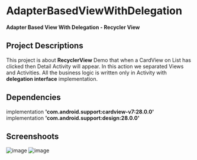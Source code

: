 # AdapterBasedViewWithDelegation
<b>Adapter Based View With Delegation - Recycler View</b>

Project Descriptions
--------------------
This project is about <b>RecyclerView</b> Demo that when a CardView on List has clicked then Detail Activity will appear.
In this action we separated Views and Activities. 
All the business logic is written only in Activity with <b>delegation interface</b> implementation.

Dependencies
----------------
implementation <b>'com.android.support:cardview-v7:28.0.0'</b></br>
implementation <b>'com.android.support:design:28.0.0'</b>

Screenshoots
-------------
![image](https://drive.google.com/uc?export=view&id=1VHSB0TP25JJHYtUUiZmZ1rVF8Go3OKnx) 
![image](https://drive.google.com/uc?export=view&id=1z1fn8H9C8Eu5xBntnjiQBPnSQNvd96S6)
